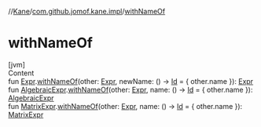 //[Kane](../index.md)/[com.github.jomof.kane.impl](index.md)/[withNameOf](with-name-of.md)



# withNameOf  
[jvm]  
Content  
fun [Expr](../com.github.jomof.kane/-expr/index.md).[withNameOf](with-name-of.md)(other: [Expr](../com.github.jomof.kane/-expr/index.md), newName: () -> [Id](index.md#%5Bcom.github.jomof.kane.impl%2FId%2F%2F%2FPointingToDeclaration%2F%5D%2FClasslikes%2F-723507148) = { other.name }): [Expr](../com.github.jomof.kane/-expr/index.md)  
fun [AlgebraicExpr](../com.github.jomof.kane/-algebraic-expr/index.md).[withNameOf](with-name-of.md)(other: [Expr](../com.github.jomof.kane/-expr/index.md), name: () -> [Id](index.md#%5Bcom.github.jomof.kane.impl%2FId%2F%2F%2FPointingToDeclaration%2F%5D%2FClasslikes%2F-723507148) = { other.name }): [AlgebraicExpr](../com.github.jomof.kane/-algebraic-expr/index.md)  
fun [MatrixExpr](../com.github.jomof.kane/-matrix-expr/index.md).[withNameOf](with-name-of.md)(other: [Expr](../com.github.jomof.kane/-expr/index.md), name: () -> [Id](index.md#%5Bcom.github.jomof.kane.impl%2FId%2F%2F%2FPointingToDeclaration%2F%5D%2FClasslikes%2F-723507148) = { other.name }): [MatrixExpr](../com.github.jomof.kane/-matrix-expr/index.md)  



